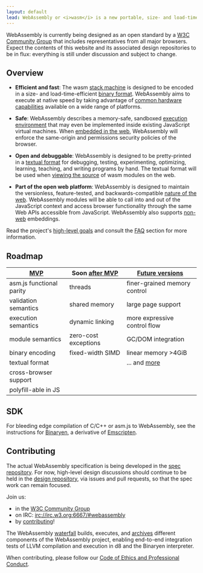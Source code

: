 ```yaml
---
layout: default
lead: WebAssembly or <i>wasm</i> is a new portable, size- and load-time-efficient format suitable for compilation to the web.
---
```

<div class="flash flash-warn">
  WebAssembly is currently being designed as an open standard by a <a href="https://www.w3.org/community/webassembly/">W3C Community Group</a> that includes representatives from all major browsers. Expect the contents of this website and its associated design repositories to be in flux: everything is still under discussion and subject to change.
</div>
<h2>Overview</h2>
<ul>
  <li>
    <p><strong>Efficient and fast</strong>: The wasm <a href="https://github.com/WebAssembly/design/blob/master/Semantics.md">stack machine</a> is designed to be encoded in a size- and load-time-efficient <a href="https://github.com/WebAssembly/design/blob/master/BinaryEncoding.md">binary format</a>. WebAssembly aims to execute at native speed by taking advantage of <a href="https://github.com/WebAssembly/design/blob/master/Portability.md#assumptions-for-efficient-execution">common hardware capabilities</a> available on a wide range of platforms.</p>
  </li>
  <li>
    <p><strong>Safe</strong>: WebAssembly describes a memory-safe, sandboxed <a href="https://github.com/WebAssembly/design/blob/master/Semantics.md#linear-memory">execution environment</a> that may even be implemented inside existing JavaScript virtual machines. When <a href="https://github.com/WebAssembly/design/blob/master/Web.md">embedded in the web</a>, WebAssembly will enforce the same-origin and permissions security policies of the browser.</p>
  </li>
  <li>
    <p><strong>Open and debuggable</strong>: WebAssembly is designed to be pretty-printed in a <a href="https://github.com/WebAssembly/design/blob/master/TextFormat.md">textual format</a> for debugging, testing, experimenting, optimizing, learning, teaching, and writing programs by hand. The textual format will be used when <a href="https://github.com/WebAssembly/design/blob/master/FAQ.md#will-webassembly-support-view-source-on-the-web">viewing the source</a> of wasm modules on
      the web.</p>
  </li>
  <li>
    <p><strong>Part of the open web platform</strong>: WebAssembly is designed to maintain the versionless, feature-tested, and backwards-compatible <a href="https://github.com/WebAssembly/design/blob/master/Web.md">nature of the web</a>. WebAssembly modules will be able to call into and out of the JavaScript context and access browser functionality through the same Web APIs accessible from JavaScript. WebAssembly also supports <a href="https://github.com/WebAssembly/design/blob/master/NonWeb.md">non-web</a> embeddings.</p>
  </li>
</ul>
<p>Read the project's <a href="https://github.com/WebAssembly/design/blob/master/HighLevelGoals.md">high-level goals</a> and consult the <a href="https://github.com/WebAssembly/design/blob/master/FAQ.md">FAQ</a> section for more information.</p>
<h2>Roadmap</h2>
<table>
  <thead>
    <tr>
      <th class="text-left"><a href="https://github.com/WebAssembly/design/blob/master/MVP.md">MVP</a></th>
      <th class="text-left">Soon <a href="https://github.com/WebAssembly/design/blob/master/PostMVP.md">after MVP</a></th>
      <th class="text-left"><a href="https://github.com/WebAssembly/design/blob/master/FutureFeatures.md">Future versions</a></th>
    </tr>
  </thead>
  <tbody>
    <tr>
      <td>asm.js functional parity</td>
      <td>threads</td>
      <td>finer-grained memory control</td>
    </tr>
    <tr>
      <td>validation semantics</td>
      <td>shared memory</td>
      <td>large page support</td>
    </tr>
    <tr>
      <td>execution semantics</td>
      <td>dynamic linking</td>
      <td>more expressive control flow</td>
    </tr>
    <tr>
      <td>module semantics</td>
      <td>zero-cost exceptions</td>
      <td>GC/DOM integration</td>
    </tr>
    <tr>
      <td>binary encoding</td>
      <td>fixed-width SIMD</td>
      <td>linear memory >4GiB</td>
    </tr>
    <tr>
      <td>textual format</td>
      <td></td>
      <td>... and <a href="https://github.com/WebAssembly/design/blob/master/FutureFeatures.md">more</a></td>
    </tr>
    <tr>
      <td>cross-browser support</td>
      <td></td>
      <td></td>
    </tr>
    <tr>
      <td>polyfill-able in JS</td>
      <td></td>
      <td></td>
    </tr>
  </tbody>
</table>
<h2>SDK</h2>
<p>For bleeding edge compilation of C/C++ or asm.js to WebAssembly, see the instructions for  <a href="https://github.com/WebAssembly/binaryen">Binaryen</a>, a derivative of <a href="http://kripken.github.io/emscripten-site/">Emscripten</a>.</p>
<h2>Contributing</h2>
<p>The actual WebAssembly specification is being developed in the <a href="https://github.com/WebAssembly/spec/">spec repository</a>. For now, high-level design discussions should continue to be held in the <a href="https://github.com/WebAssembly/design/">design repository</a>, via issues and pull requests, so that the spec work can remain focused.</p>
<p>Join us:</p>
<ul>
  <li>in the <a href="https://www.w3.org/community/webassembly/">W3C Community Group</a></li>
  <li>on IRC: <a href="https://kiwiirc.com/client/irc.w3.org/?nick=wasmer-?#webassembly">irc://irc.w3.org:6667/#webassembly</a></li>
  <li>by <a href="https://github.com/WebAssembly/design/blob/master/Contributing.md">contributing</a>!</li>
</ul>
<p>The WebAssembly <a href="https://wasm-stat.us/console">waterfall</a> builds, executes, and <a href="https://gsdview.appspot.com/wasm-llvm/builds/">archives</a> different components of the WebAssembly project, enabling end-to-end integration tests of LLVM compilation and execution in d8 and the Binaryen interpreter.</p>
<p>When contributing, please follow our <a href="https://github.com/WebAssembly/design/blob/master/CodeOfConduct.md">Code of Ethics and Professional Conduct</a>.</p>


